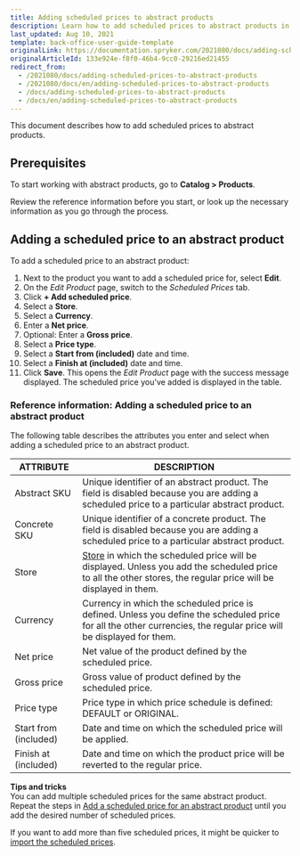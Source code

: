 ```yaml
---
title: Adding scheduled prices to abstract products
description: Learn how to add scheduled prices to abstract products in the Back Office.
last_updated: Aug 10, 2021
template: back-office-user-guide-template
originalLink: https://documentation.spryker.com/2021080/docs/adding-scheduled-prices-to-abstract-products
originalArticleId: 133e924e-f8f0-46b4-9cc0-29216ed21455
redirect_from:
  - /2021080/docs/adding-scheduled-prices-to-abstract-products
  - /2021080/docs/en/adding-scheduled-prices-to-abstract-products
  - /docs/adding-scheduled-prices-to-abstract-products
  - /docs/en/adding-scheduled-prices-to-abstract-products
---
```


This document describes how to add scheduled prices to abstract products.

## Prerequisites

To start working with abstract products, go to  **Catalog&nbsp;<span aria-label="and then">></span> Products**.

Review the reference information before you start, or look up the necessary information as you go through the process.

## Adding a scheduled price to an abstract product

To add a scheduled price to an abstract product:
1. Next to the product you want to add a scheduled price for, select **Edit**.
2. On the *Edit Product* page, switch to the *Scheduled Prices* tab.
3. Click **+ Add scheduled price**.
4. Select a **Store**.
5. Select a **Currency**.
6. Enter a **Net price**.
7. Optional: Enter a **Gross price**.
8. Select a **Price type**.
9. Select a **Start from (included)** date and time.
10. Select a **Finish at (included)** date and time.
11. Click **Save**.
    This opens the *Edit Product* page with the success message displayed. The scheduled price you've added is displayed in the table.


### Reference information: Adding a scheduled price to an abstract product

The following table describes the attributes you enter and select when adding a scheduled price to an abstract product.

| ATTRIBUTE | DESCRIPTION |
| --- | --- |
| Abstract SKU | Unique identifier of an abstract product. The field is disabled because you are adding a scheduled price to a particular abstract product. |
| Concrete SKU | Unique identifier of a concrete product. The field is disabled because you are adding a scheduled price to a particular abstract product. |
| Store | [Store](/docs/scos/dev/tutorials-and-howtos/howtos/howto-set-up-multiple-stores.html) in which the scheduled price will be displayed. Unless you add the scheduled price to all the other stores, the regular price will be displayed in them.  |
| Currency | Currency in which the scheduled price is defined. Unless you define the scheduled price for all the other currencies, the regular price will be displayed for them.  |
| Net price | Net value of the product defined by the scheduled price. |
| Gross price |Gross value of product defined by the scheduled price.  |
| Price type |  Price type in which price schedule is defined: DEFAULT or ORIGINAL.|
| Start from (included)  | Date and time on which the scheduled price will be applied. |
| Finish at (included) | Date and time on which the product price will be reverted to the regular price. |

**Tips and tricks**
<br>You can add multiple scheduled prices for the same abstract product. Repeat the steps in [Add a scheduled price for an abstract product](#adding-a-scheduled-price-to-an-abstract-product) until you add the desired number of scheduled prices.

If you want to add more than five scheduled prices, it might be quicker to [import the scheduled prices](/docs/scos/user/back-office-user-guides/{{page.version}}/catalog/scheduled-prices/creating-scheduled-prices.html).
